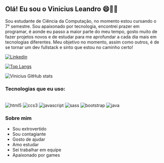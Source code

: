 ## Olá! Eu sou o Vinicius Leandro 😄🖖🏻

Sou estudante de Ciência da Computação, no momento estou cursando o 7° semestre. 
Sou apaixonado por tecnologia, encontrei prazer em programar, é aonde eu passo a maior 
parte do meu tempo, gosto muito de fazer projetos novos e de estudar para me aprofundar a cada dia mais em tecnologias diferentes.
Meu objetivo no momento, assim como outros, é de se tornar um dev fullstack e sinto que estou no caminho certo!


[![Linkedin](https://img.shields.io/badge/LinkedIn-0077B5?style=for-the-badge&logo=linkedin&logoColor=white)](https://www.linkedin.com/in/vinicius-henrique-leandro-bbb5a61a6/)

[![Top Langs](https://github-readme-stats.vercel.app/api/top-langs/?username=viniciushleandro&layout=compact)](https://github.com/viniciushleandro/github-readme-stats)

![Vinicius GitHub stats](https://github-readme-stats.vercel.app/api?username=viniciushleandro&show_icons=true&theme=radical)

### Tecnologias que eu uso:

<div style="display: inline_block"></br>
  <img align="center" alt="html5" src="https://img.shields.io/badge/HTML5-E34F26?style=for-the-badge&logo=html5&logoColor=white"/>
  <img align="center" alt="ccs3" src="https://img.shields.io/badge/CSS3-1572B6?style=for-the-badge&logo=css3&logoColor=white"/>
  <img align="center" alt="javascript" src="https://img.shields.io/badge/JavaScript-F7DF1E?style=for-the-badge&logo=javascript&logoColor=black"/>
  <img align="center" alt="sass" src="https://img.shields.io/badge/Sass-CC6699?style=for-the-badge&logo=sass&logoColor=white"/>
  <img align="center" alt="bootstrap" src="https://img.shields.io/badge/Bootstrap-563D7C?style=for-the-badge&logo=bootstrap&logoColor=white"/>
  <img align="center" alt="java" src="https://img.shields.io/badge/Java-ED8B00?style=for-the-badge&logo=java&logoColor=white"/>
</div>

### Sobre mim
- Sou extrovertido
- Sou contagiante
- Gosto de ajudar
- Amo estudar
- Sei trabalhar em equipe
- Apaixonado por games

